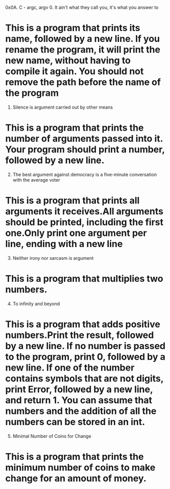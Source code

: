0x0A. C - argc, argv
0. It ain't what they call you, it's what you answer to
# This is a program that prints its name, followed by a new line. If you rename the program, it will print the new name, without having to compile it again. You should not remove the path before the name of the program
1. Silence is argument carried out by other means
# This is a program that prints the number of arguments passed into it. Your program should print a number, followed by a new line.
2. The best argument against democracy is a five-minute conversation with the average voter
# This is a program that prints all arguments it receives.All arguments should be printed, including the first one.Only print one argument per line, ending with a new line
3. Neither irony nor sarcasm is argument
# This is a program that multiplies two numbers.
4. To infinity and beyond
# This is a program that adds positive numbers.Print the result, followed by a new line. If no number is passed to the program, print 0, followed by a new line. If one of the number contains symbols that are not digits, print Error, followed by a new line, and return 1. You can assume that numbers and the addition of all the numbers can be stored in an int.
5. Minimal Number of Coins for Change
# This is a program that prints the minimum number of coins to make change for an amount of money.
